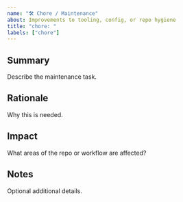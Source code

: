 ```yaml
---
name: "🛠️ Chore / Maintenance"
about: Improvements to tooling, config, or repo hygiene
title: "chore: "
labels: ["chore"]
---
```


## Summary
Describe the maintenance task.

## Rationale
Why this is needed.

## Impact
What areas of the repo or workflow are affected?

## Notes
Optional additional details.
